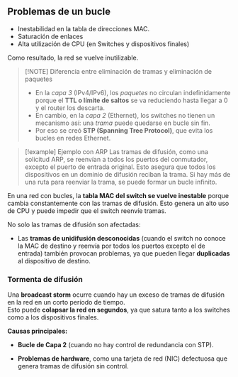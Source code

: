 ## Problemas de un bucle

- Inestabilidad en la tabla de direcciones MAC.
- Saturación de enlaces
- Alta utilización de CPU (en Switches y dispositivos finales)

Como resultado, la red se vuelve inutilizable.

> [!NOTE] Diferencia entre eliminación de tramas y eliminación de paquetes
> - En la *capa 3* (IPv4/IPv6), los *paquetes* no circulan indefinidamente porque el **TTL o límite de saltos** se va reduciendo hasta llegar a 0 y el router los descarta.  
> - En cambio, en la *capa 2* (Ethernet), los switches no tienen un mecanismo así: una *trama* puede quedarse en bucle sin fin.  
> - Por eso se creó **STP (Spanning Tree Protocol)**, que evita los bucles en redes Ethernet. 


> [!example] Ejemplo con ARP
> Las tramas de difusión, como una solicitud ARP, se reenvían a todos los puertos del conmutador, excepto el puerto de entrada original. Esto asegura que todos los dispositivos en un dominio de difusión reciban la trama. Si hay más de una ruta para reenviar la trama, se puede formar un bucle infinito.

En una red con bucles, la **tabla MAC del switch se vuelve inestable** porque cambia constantemente con las tramas de difusión. Esto genera un alto uso de CPU y puede impedir que el switch reenvíe tramas.

No solo las tramas de difusión son afectadas:

- Las **tramas de unidifusión desconocidas** (cuando el switch no conoce la MAC de destino y reenvía por todos los puertos excepto el de entrada) también provocan problemas, ya que pueden llegar **duplicadas** al dispositivo de destino.

### Tormenta de difusión

Una **broadcast storm** ocurre cuando hay un exceso de tramas de difusión en la red en un corto período de tiempo.  
Esto puede **colapsar la red en segundos**, ya que satura tanto a los switches como a los dispositivos finales.

**Causas principales:**

- **Bucle de Capa 2** (cuando no hay control de redundancia con STP).
    
- **Problemas de hardware**, como una tarjeta de red (NIC) defectuosa que genera tramas de difusión sin control.
